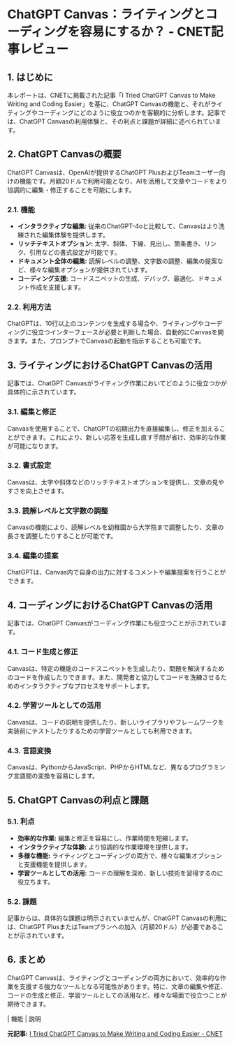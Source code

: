# ChatGPT Canvas：ライティングとコーディングを容易にするか？ - CNET記事レビュー

## 1. はじめに

本レポートは、CNETに掲載された記事「I Tried ChatGPT Canvas to Make Writing and Coding Easier」を基に、ChatGPT Canvasの機能と、それがライティングやコーディングにどのように役立つのかを客観的に分析します。記事では、ChatGPT Canvasの利用体験と、その利点と課題が詳細に述べられています。

## 2. ChatGPT Canvasの概要

ChatGPT Canvasは、OpenAIが提供するChatGPT PlusおよびTeamユーザー向けの機能です。月額20ドルで利用可能となり、AIを活用して文章やコードをより協調的に編集・修正することを可能にします。

### 2.1. 機能

* **インタラクティブな編集:** 従来のChatGPT-4oと比較して、Canvasはより洗練された編集体験を提供します。
* **リッチテキストオプション:** 太字、斜体、下線、見出し、箇条書き、リンク、引用などの書式設定が可能です。
* **ドキュメント全体の編集:** 読解レベルの調整、文字数の調整、編集の提案など、様々な編集オプションが提供されています。
* **コーディング支援:** コードスニペットの生成、デバッグ、最適化、ドキュメント作成を支援します。

### 2.2. 利用方法

ChatGPTは、10行以上のコンテンツを生成する場合や、ライティングやコーディングに役立つインターフェースが必要と判断した場合、自動的にCanvasを開きます。また、プロンプトでCanvasの起動を指示することも可能です。

## 3. ライティングにおけるChatGPT Canvasの活用

記事では、ChatGPT Canvasがライティング作業においてどのように役立つかが具体的に示されています。

### 3.1. 編集と修正

Canvasを使用することで、ChatGPTの初期出力を直接編集し、修正を加えることができます。これにより、新しい応答を生成し直す手間が省け、効率的な作業が可能になります。

### 3.2. 書式設定

Canvasは、太字や斜体などのリッチテキストオプションを提供し、文章の見やすさを向上させます。

### 3.3. 読解レベルと文字数の調整

Canvasの機能により、読解レベルを幼稚園から大学院まで調整したり、文章の長さを調整したりすることが可能です。

### 3.4. 編集の提案

ChatGPTは、Canvas内で自身の出力に対するコメントや編集提案を行うことができます。

## 4. コーディングにおけるChatGPT Canvasの活用

記事では、ChatGPT Canvasがコーディング作業にも役立つことが示されています。

### 4.1. コード生成と修正

Canvasは、特定の機能のコードスニペットを生成したり、問題を解決するためのコードを作成したりできます。また、開発者と協力してコードを洗練させるためのインタラクティブなプロセスをサポートします。

### 4.2. 学習ツールとしての活用

Canvasは、コードの説明を提供したり、新しいライブラリやフレームワークを実装前にテストしたりするための学習ツールとしても利用できます。

### 4.3. 言語変換

Canvasは、PythonからJavaScript、PHPからHTMLなど、異なるプログラミング言語間の変換を容易にします。

## 5. ChatGPT Canvasの利点と課題

### 5.1. 利点

* **効率的な作業:** 編集と修正を容易にし、作業時間を短縮します。
* **インタラクティブな体験:** より協調的な作業環境を提供します。
* **多様な機能:** ライティングとコーディングの両方で、様々な編集オプションと支援機能を提供します。
* **学習ツールとしての活用:** コードの理解を深め、新しい技術を習得するのに役立ちます。

### 5.2. 課題

記事からは、具体的な課題は明示されていませんが、ChatGPT Canvasの利用には、ChatGPT PlusまたはTeamプランへの加入（月額20ドル）が必要であることが示されています。

## 6. まとめ

ChatGPT Canvasは、ライティングとコーディングの両方において、効率的な作業を支援する強力なツールとなる可能性があります。特に、文章の編集や修正、コードの生成と修正、学習ツールとしての活用など、様々な場面で役立つことが期待できます。

| 機能 | 説明 

**元記事:** [I Tried ChatGPT Canvas to Make Writing and Coding Easier - CNET](https://www.cnet.com/tech/services-and-software/i-tried-chatgpt-canvas-to-make-writing-and-coding-easier/)